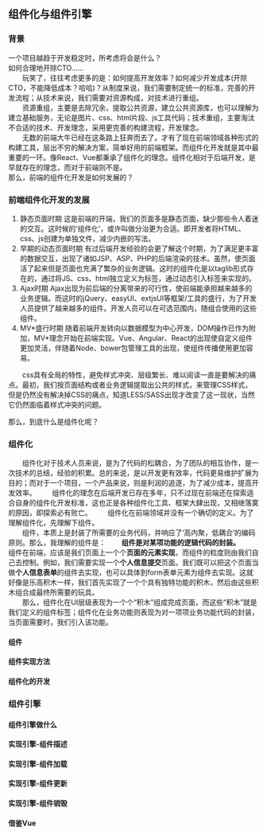## 组件化与组件引擎  
### 背景  
一个项目越趋于开发稳定时，所考虑将会是什么？  
如何合理地开除CTO......  
&emsp;&emsp;玩笑了，往往考虑更多的是：如何提高开发效率？如何减少开发成本(开除CTO，不能降低成本？哈哈)？从制度来说，我们需要制定统一的标准，完善的开发流程；从技术来说，我们需要对资源构成，对技术进行重组。  
&emsp;&emsp;资源重组，主要是去除冗余，提取公共资源，建立公共资源库，也可以理解为建立基础服务，无论是图片、css、html片段、js工具代码；技术重组，主要淘汰不合适的技术、开发理念，采用更完善的构建流程，开发理念。  
&emsp;&emsp;无数的前端大牛已经在这条路上狂奔而去了。才有了现在前端领域各种形式的构建工具，层出不穷的解决方案，简单好用的前端框架。而组件化开发就是其中最重要的一环。像React、Vue都秉承了组件化的理念。组件化相对于后端开发，是早就存在的理念，而对于前端则不是。  
那么，前端的组件化开发是如何发展的？
### 前端组件化开发的发展
1. 静态页面时期
这是前端的开端，我们的页面多是静态页面，缺少那些令人着迷的交互。这时候的‘组件化’，或许叫做分治更为合适。即开发者将HTML、css、js创建为单独文件，减少内嵌的写法。
2. 早期的动态页面时期
有过后端开发经验的会更了解这个时期，为了满足更丰富的数据交互，出现了诸如JSP、ASP、PHP的后端渲染的技术。虽然，使页面活了起来但是页面也充满了繁杂的业务逻辑。这时的组件化是以taglib形式存在的，通过将JS、css、html独立定义为标签，通过动态引入标签来实现的。
3. Ajax时期
Ajax出现为前后端的分离带来的可行性，使前端能承担越来越多的业务逻辑。而这时的jQuery、easyUI、extjsUI等框架/工具的盛行，为了开发人员提供了越来越多的组件。开发人员可以在可选范围内，随组合使用的这些组件。
4. MV\*盛行时期
随着前端开发转向以数据模型为中心开发，DOM操作已作为附加，MV*理念开始在前端实现。Vue、Angular、React的出现使自定义组件更加灵活，伴随着Node、bower包管理工具的出现，使组件传播使用更加容易。

&emsp;&emsp;css具有全局的特性，避免样式冲突、层级繁长、难以阅读一直是要解决的痛点。最初，我们按页面结构或者业务逻辑提取出公共的样式，来管理CSS样式，但是仍然没有解决掉CSS的痛点，知道LESS/SASS出现才改变了这一现状，当然它仍然面临着样式冲突的问题。  

那么，到底什么是组件化呢？  
### 组件化  
&emsp;&emsp;组件化对于技术人员来说，是为了代码的松耦合，为了团队的相互协作，是一次技术的总结，经验的积累。总的来说，是以开发更有效率，代码更易维护扩展为目的；而对于一个项目，一个产品来说，则是利润的追逐，为了减少成本，提高开发效率。 
&emsp;&emsp;组件化的理念在后端开发已存在多年，只不过现在前端还在探索适合自身的组件化开发标准，这也正是各种组件化工具、框架大肆出现，又相继落寞的原因，即探索必有败亡。
&emsp;&emsp;组件化在前端领域并没有一个确切的定义。为了理解组件化，先理解下组件。  
&emsp;&emsp;组件，本质上是封装了所需要的业务代码，并响应了‘高内聚，低耦合’的编码原则。那么，我理解的组件是：
&emsp;&emsp;**组件是对某项功能的逻辑代码的封装。**  
组件在前端，应该是我们页面上一个个**页面的元素实现**，而组件的粒度则由我们自己去控制。例如，我们需要实现一个**个人信息提交**页面。我们既可以把这个页面当做**个人信息表单**的组件去实现，也可以具体到form表单元素为组件去实现。这就好像是乐高积木一样，我们首先实现了一个个具有独特功能的积木，然后由这些积木组合成最终所需要的玩具。  
&emsp;&emsp;那么，组件化在UI层级表现为一个个“积木”组成完成页面，而这些“积木”就是我们定义的组件标签；组件化在业务功能则表现为对一项项业务功能代码的封装，当页面需要时，我们引入该功能。
#### 组件

#### 组件实现方法
#### 组件化的开发
### 组件引擎
#### 组件引擎做什么
#### 实现引擎-组件描述
#### 实现引擎-组件加载
#### 实现引擎-组件更新
#### 实现引擎-组件销毁
#### 借鉴Vue